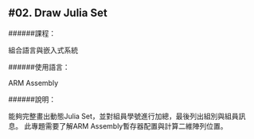 #02. Draw Julia Set
----------------------------------------
######課程：

組合語言與嵌入式系統

######使用語言：

ARM Assembly

######說明：

能夠完整畫出動態Julia Set，並對組員學號進行加總，最後列出組別與組員訊息。
此專題需要了解ARM Assembly暫存器配置與計算二維陣列位置。
